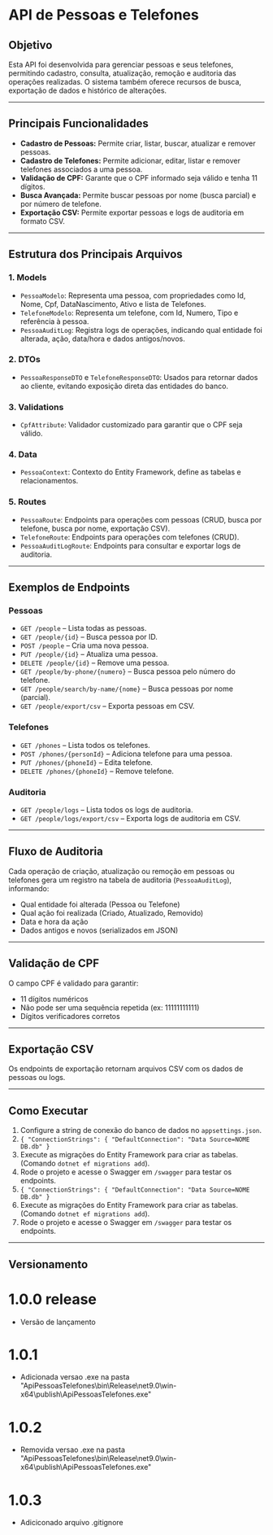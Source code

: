 # API de Pessoas e Telefones

## Objetivo

Esta API foi desenvolvida para gerenciar pessoas e seus telefones, permitindo cadastro, consulta, atualização, remoção e auditoria das operações realizadas. O sistema também oferece recursos de busca, exportação de dados e histórico de alterações.

---

## Principais Funcionalidades

- **Cadastro de Pessoas:** Permite criar, listar, buscar, atualizar e remover pessoas.
- **Cadastro de Telefones:** Permite adicionar, editar, listar e remover telefones associados a uma pessoa.
- **Validação de CPF:** Garante que o CPF informado seja válido e tenha 11 dígitos.
- **Busca Avançada:** Permite buscar pessoas por nome (busca parcial) e por número de telefone.
- **Exportação CSV:** Permite exportar pessoas e logs de auditoria em formato CSV.

---

## Estrutura dos Principais Arquivos

### 1. **Models**
- `PessoaModelo`: Representa uma pessoa, com propriedades como Id, Nome, Cpf, DataNascimento, Ativo e lista de Telefones.
- `TelefoneModelo`: Representa um telefone, com Id, Numero, Tipo e referência à pessoa.
- `PessoaAuditLog`: Registra logs de operações, indicando qual entidade foi alterada, ação, data/hora e dados antigos/novos.

### 2. **DTOs**
- `PessoaResponseDTO` e `TelefoneResponseDTO`: Usados para retornar dados ao cliente, evitando exposição direta das entidades do banco.

### 3. **Validations**
- `CpfAttribute`: Validador customizado para garantir que o CPF seja válido.

### 4. **Data**
- `PessoaContext`: Contexto do Entity Framework, define as tabelas e relacionamentos.

### 5. **Routes**
- `PessoaRoute`: Endpoints para operações com pessoas (CRUD, busca por telefone, busca por nome, exportação CSV).
- `TelefoneRoute`: Endpoints para operações com telefones (CRUD).
- `PessoaAuditLogRoute`: Endpoints para consultar e exportar logs de auditoria.

---

## Exemplos de Endpoints

### Pessoas
- `GET /people` – Lista todas as pessoas.
- `GET /people/{id}` – Busca pessoa por ID.
- `POST /people` – Cria uma nova pessoa.
- `PUT /people/{id}` – Atualiza uma pessoa.
- `DELETE /people/{id}` – Remove uma pessoa.
- `GET /people/by-phone/{numero}` – Busca pessoa pelo número do telefone.
- `GET /people/search/by-name/{nome}` – Busca pessoas por nome (parcial).
- `GET /people/export/csv` – Exporta pessoas em CSV.

### Telefones
- `GET /phones` – Lista todos os telefones.
- `POST /phones/{personId}` – Adiciona telefone para uma pessoa.
- `PUT /phones/{phoneId}` – Edita telefone.
- `DELETE /phones/{phoneId}` – Remove telefone.

### Auditoria
- `GET /people/logs` – Lista todos os logs de auditoria.
- `GET /people/logs/export/csv` – Exporta logs de auditoria em CSV.

---

## Fluxo de Auditoria

Cada operação de criação, atualização ou remoção em pessoas ou telefones gera um registro na tabela de auditoria (`PessoaAuditLog`), informando:
- Qual entidade foi alterada (Pessoa ou Telefone)
- Qual ação foi realizada (Criado, Atualizado, Removido)
- Data e hora da ação
- Dados antigos e novos (serializados em JSON)

---

## Validação de CPF

O campo CPF é validado para garantir:
- 11 dígitos numéricos
- Não pode ser uma sequência repetida (ex: 11111111111)
- Dígitos verificadores corretos

---


## Exportação CSV

Os endpoints de exportação retornam arquivos CSV com os dados de pessoas ou logs.


---

## Como Executar

1. Configure a string de conexão do banco de dados no `appsettings.json`.
2. `{
  "ConnectionStrings": {
    "DefaultConnection": "Data Source=NOME DB.db"
  }`  
3. Execute as migrações do Entity Framework para criar as tabelas.(Comando `dotnet ef migrations add`).
4. Rode o projeto e acesse o Swagger em `/swagger` para testar os endpoints.
2. `{
  "ConnectionStrings": {
    "DefaultConnection": "Data Source=NOME DB.db"
  }`  
3. Execute as migrações do Entity Framework para criar as tabelas.(Comando `dotnet ef migrations add`).
4. Rode o projeto e acesse o Swagger em `/swagger` para testar os endpoints.

---

## Versionamento

# 1.0.0 release

- Versão de lançamento

# 1.0.1

- Adicionada versao .exe na pasta "ApiPessoasTelefones\bin\Release\net9.0\win-x64\publish\ApiPessoasTelefones.exe"

# 1.0.2

- Removida versao .exe na pasta "ApiPessoasTelefones\bin\Release\net9.0\win-x64\publish\ApiPessoasTelefones.exe"

# 1.0.3

- Adiciconado arquivo .gitignore


